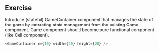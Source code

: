 ## Exercise

Introduce (stateful) GameContainer component that manages the state of the game by extracting state management from the existing Game component.
Game component should become pure functional component (like Cell component).

```javascript
<GameContainer n={10} width={20} height={20} />
```
